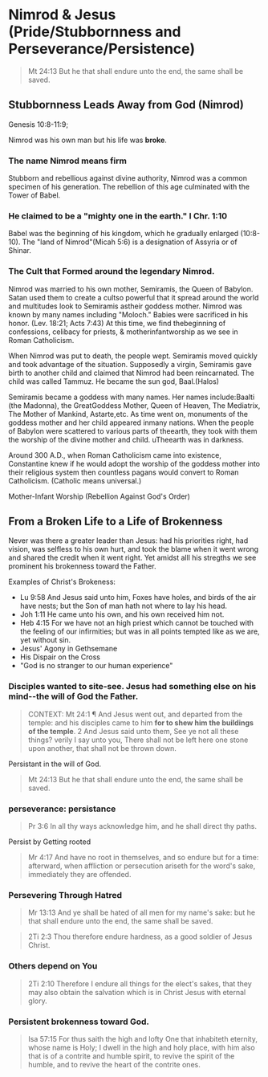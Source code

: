 # Nimrod & Jesus (Pride/Stubbornness and Perseverance/Persistence)

> Mt 24:13 But he that shall endure unto the end, the same shall be saved.

## Stubbornness Leads Away from God (Nimrod)

Genesis 10:8-11:9; 

Nimrod was his own man but his life was **broke**.

### The name Nimrod means firm

Stubborn and rebellious against divine authority&#44; Nimrod was a common specimen of his generation. The rebellion of this age culminated with the Tower of Babel.

### He claimed to be a &quot;mighty one in the earth.&quot; I Chr. 1:10 

Babel was the beginning of his kingdom&#44; which he gradually enlarged (10:8-10). The &quot;land of Nimrod&quot;(Micah 5:6) is a designation of Assyria or of Shinar.

### The Cult that Formed around the legendary Nimrod. 

Nimrod was married to his own mother&#44; Semiramis&#44; the Queen of Babylon. Satan used them to create a cultso powerful that it spread around the world and multitudes look to Semiramis astheir goddess mother. Nimrod was known by many names including &quot;Moloch.&quot; Babies were sacrificed in his honor. (Lev. 18:21; Acts 7:43) At this time&#44; we find thebeginning of confessions&#44; celibacy for priests&#44; &amp; motherinfantworship as we see in Roman Catholicism. 

When Nimrod was put to death&#44; the people wept. Semiramis moved quickly and took advantage of the situation. Supposedly a virgin&#44; Semiramis gave birth to another child and claimed that Nimrod had been reincarnated. The child was called Tammuz. He became the sun god&#44; Baal.(Halos)

Semiramis became a goddess with many names. Her names include:Baalti (the Madonna)&#44; the GreatGoddess Mother&#44; Queen of Heaven&#44; The Mediatrix&#44; The Mother of Mankind&#44; Astarte&#44;etc. As time went on&#44; monuments of the goddess mother and her child appeared inmany nations. When the people of Babylon were scattered to various parts of theearth&#44; they took with them the worship of the divine mother and child. uTheearth was in darkness.

Around 300 A.D.&#44; when Roman Catholicism came into existence&#44; Constantine knew if he would adopt the worship of the goddess mother into their religious system then countless pagans would convert to Roman Catholicism. (Catholic means universal.) </span></p>

Mother-Infant Worship (Rebellion Against God's Order)

## From a Broken Life to a Life of Brokenness

Never was there a greater leader than Jesus: had his priorities right, had vision, was selfless to his own hurt, and took the blame when it went wrong and shared the credit when it went right. Yet amidst alll his stregths we see prominent his brokenness toward the Father.

Examples of Christ's Brokeness:
-  Lu 9:58 And Jesus said unto him, Foxes have holes, and birds of the air have nests; but the Son of man hath not where to lay his head.
-   Joh 1:11 He came unto his own, and his own received him not.
-    Heb 4:15 For we have not an high priest which cannot be touched with the feeling of our infirmities; but was in all points tempted like as we are, yet without sin.
- Jesus' Agony in Gethsemane
- His Dispair on the Cross
- "God is no stranger to our human experience"

### Disciples wanted to site-see. Jesus had something else on his mind--the will of God the Father.

> CONTEXT: Mt 24:1 ¶ And Jesus went out, and departed from the temple: and his disciples came to him <b>for to shew him the buildings of the temple</b>. 2 And Jesus said unto them, See ye not all these things? verily I say unto you, There shall not be left here one stone upon another, that shall not be thrown down.

Persistant in the will of God.

> Mt 24:13 But he that shall endure unto the end, the same shall be saved.

### perseverance: persistance

> Pr 3:6 In all thy ways acknowledge him, and he shall direct thy paths.

Persist by Getting rooted

> Mr 4:17 And have no root in themselves, and so endure but for a time: afterward, when affliction or persecution ariseth for the word's sake, immediately they are offended. 

### Persevering Through Hatred

> Mr 13:13 And ye shall be hated of all men for my name's sake: but he that shall endure unto the end, the same shall be saved.

> 2Ti 2:3 Thou therefore endure hardness, as a good soldier of Jesus Christ.

### Others depend on You

> 2Ti 2:10 Therefore I endure all things for the elect's sakes, that they may also obtain the salvation which is in Christ Jesus with eternal glory.

### Persistent brokenness toward God.

> Isa 57:15 For thus saith the high and lofty One that inhabiteth eternity, whose name is Holy; I dwell in the high and holy place, with him also that is of a contrite and humble spirit, to revive the spirit of the humble, and to revive the heart of the contrite ones.
